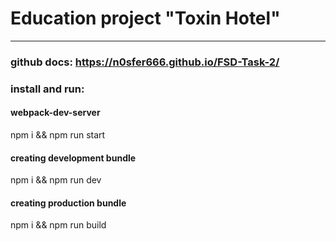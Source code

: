 # Education project "Toxin Hotel"
---
### github docs: https://n0sfer666.github.io/FSD-Task-2/
### install and run: 
#### webpack-dev-server
npm i && npm run start
#### creating development bundle
npm i && npm run dev
#### creating production bundle
npm i && npm run build
